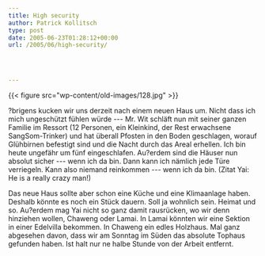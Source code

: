 ```yaml
---
title: High security
author: Patrick Kollitsch
type: post
date: 2005-06-23T01:28:12+00:00
url: /2005/06/high-security/




---
```

{{< figure src="wp-content/old-images/128.jpg" >}}

?brigens kucken wir uns derzeit nach einem neuen Haus um. Nicht dass ich mich ungeschützt fühlen würde --- Mr. Wit schläft nun mit seiner ganzen Familie im Ressort (12 Personen, ein Kleinkind, der Rest erwachsene SangSom-Trinker) und hat überall Pfosten in den Boden geschlagen, worauf Glühbirnen befestigt sind und die Nacht durch das Areal erhellen. Ich bin heute ungefähr um fünf eingeschlafen. Au?erdem sind die Häuser nun absolut sicher --- wenn ich da bin. Dann kann ich nämlich jede Türe verriegeln. Kann also niemand reinkommen --- wenn ich da bin. (Zitat Yai: He is a really crazy man!)

Das neue Haus sollte aber schon eine Küche und eine Klimaanlage haben. Deshalb könnte es noch ein Stück dauern. Soll ja wohnlich sein. Heimat und so. Au?erdem mag Yai nicht so ganz damit rausrücken, wo wir denn hinziehen wollen, Chaweng oder Lamai. In Lamai könnten wir eine Sektion in einer Edelvilla bekommen. In Chaweng ein edles Holzhaus. Mal ganz abgesehen davon, dass wir am Sonntag im Süden das absolute Tophaus gefunden haben. Ist halt nur ne halbe Stunde von der Arbeit entfernt.
